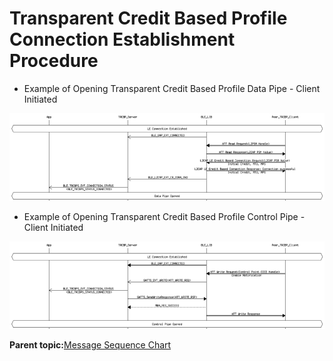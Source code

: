 # Transparent Credit Based Profile Connection Establishment Procedure

-   Example of Opening Transparent Credit Based Profile Data Pipe - Client Initiated

![](GUID-62AAC796-BD10-4E09-AC13-523350A82EC4-low.png)

-   Example of Opening Transparent Credit Based Profile Control Pipe - Client Initiated

![](GUID-91ADC06E-FABB-4582-B76F-D18F4398D361-low.png)

**Parent topic:**[Message Sequence Chart](GUID-86D4C19A-D181-43E8-B97A-01AB532F2DBF.md)


